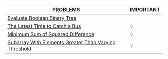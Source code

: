 |PROBLEMS|IMPORTANT|
|--------|---------|
|[Evaluate Boolean Binary Tree](https://leetcode.com/contest/biweekly-contest-82/problems/evaluate-boolean-binary-tree)|
|[The Latest Time to Catch a Bus](https://leetcode.com/contest/biweekly-contest-82/problems/the-latest-time-to-catch-a-bus)|💡|
|[Minimum Sum of Squared Difference](https://leetcode.com/contest/biweekly-contest-82/problems/minimum-sum-of-squared-difference)|💡|
|[Subarray With Elements Greater Than Varying Threshold](https://leetcode.com/contest/biweekly-contest-82/problems/subarray-with-elements-greater-than-varying-threshold)|💡|
